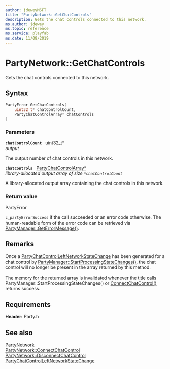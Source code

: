 ```yaml
---
author: jdeweyMSFT
title: "PartyNetwork::GetChatControls"
description: Gets the chat controls connected to this network.
ms.author: jdewey
ms.topic: reference
ms.service: playfab
ms.date: 11/08/2019
---
```


# PartyNetwork::GetChatControls  

Gets the chat controls connected to this network.  

## Syntax  
  
```cpp
PartyError GetChatControls(  
    uint32_t* chatControlCount,  
    PartyChatControlArray* chatControls  
)  
```  
  
### Parameters  
  
**`chatControlCount`** &nbsp; uint32_t*  
*output*  
  
The output number of chat controls in this network.  
  
**`chatControls`** &nbsp; [PartyChatControlArray*](../../../typedefs.md)  
*library-allocated output array of size `*chatControlCount`*  
  
A library-allocated output array containing the chat controls in this network.  
  
  
### Return value  
PartyError
  
```c_partyErrorSuccess``` if the call succeeded or an error code otherwise. The human-readable form of the error code can be retrieved via [PartyManager::GetErrorMessage()](../../PartyManager/methods/partymanager_geterrormessage.md).
  
## Remarks  
  
Once a [PartyChatControlLeftNetworkStateChange](../../../structs/partychatcontrolleftnetworkstatechange.md) has been generated for a chat control by [PartyManager::StartProcessingStateChanges()](../../PartyManager/methods/partymanager_startprocessingstatechanges.md), the chat control will no longer be present in the array returned by this method. <br /><br /> The memory for the returned array is invalidated whenever the title calls PartyManager::StartProcessingStateChanges() or [ConnectChatControl()](partynetwork_connectchatcontrol.md) returns success.
  
## Requirements  
  
**Header:** Party.h
  
## See also  
[PartyNetwork](../partynetwork.md)  
[PartyNetwork::ConnectChatControl](partynetwork_connectchatcontrol.md)  
[PartyNetwork::DisconnectChatControl](partynetwork_disconnectchatcontrol.md)  
[PartyChatControlLeftNetworkStateChange](../../../structs/partychatcontrolleftnetworkstatechange.md)
  
  

